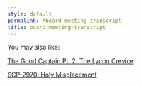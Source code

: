 ```yaml
---
style: default
permalink: Xboard-meeting-transcript
title: board-meeting-transcript
---
```

You may also like:

[The Good Captain Pt. 2: The Lycon Crevice](http://scp-wiki.net/the-lycon-crevice)

[SCP-2970: Holy Misplacement](http://scp-wiki.net/scp-2970)
